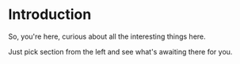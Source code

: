 # Introduction

So, you're here, curious about all the interesting things here.

Just pick section from the left and see what's awaiting there for you.
